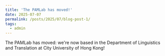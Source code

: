 ```yaml
---
title: 'The PAMLab has moved!'
date: 2025-07-07
permalink: /posts/2025/07/blog-post-1/
tags:
  - admin
---
```


The PAMLab has moved: we're now based in the Department of Linguistics and Translation at City University of Hong Kong!
